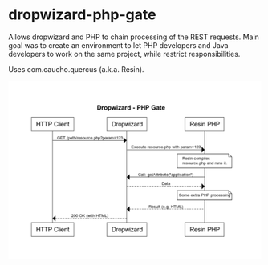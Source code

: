 # dropwizard-php-gate

Allows dropwizard and PHP to chain processing of the REST requests. 
Main goal was to create an environment to let PHP developers and Java developers to work on the same project, 
while restrict responsibilities.

Uses com.caucho.quercus (a.k.a. Resin).

![Diagram](https://github.com/AndreyLebedenko/dropwizard-php-gate/raw/master/Dropwizard-PHP-Gate.png)

